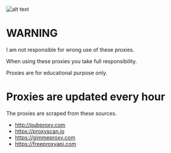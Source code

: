 ![alt text][logo]

[logo]: https://cdn.picpng.com/warning/small/warning-shield-risk-attention-70488.png "Logo Title Text 2"

# **WARNING**

I am not responsible for wrong use of these proxies.

When using these proxies you take full responsibility.

Proxies are for educational purpose only.

# **Proxies are updated every hour**
The proxies are scraped from these sources.
+ http://pubproxy.com
+ https://proxyscan.io
+ https://gimmeproxy.com
+ https://freeproxyapi.com
